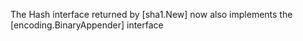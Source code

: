 The Hash interface returned by [sha1.New] now also implements the [encoding.BinaryAppender] interface
